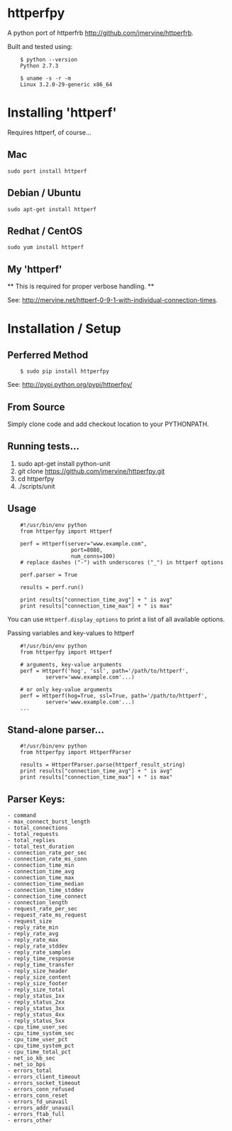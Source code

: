 
httperfpy
=========

A python port of httperfrb http://github.com/jmervine/httperfrb.

Built and tested using:

        $ python --version
        Python 2.7.3

        $ uname -s -r -m
        Linux 3.2.0-29-generic x86_64



Installing 'httperf'
====================

Requires httperf, of course...

Mac
------

    sudo port install httperf

Debian / Ubuntu
---------------

    sudo apt-get install httperf

Redhat / CentOS
---------------

    sudo yum install httperf

My 'httperf'
------------

** This is required for proper verbose handling. **

See: http://mervine.net/httperf-0-9-1-with-individual-connection-times.


Installation / Setup
====================

Perferred Method
----------------

        $ sudo pip install httperfpy

See: http://pypi.python.org/pypi/httperfpy/

From Source
-----------

Simply clone code and add checkout location to your PYTHONPATH.

Running tests...
----------------

1. sudo apt-get install python-unit
2. git clone https://github.com/jmervine/httperfpy.git
3. cd httperfpy
4. ./scripts/unit


Usage
-----

        #!/usr/bin/env python
        from httperfpy import Httperf

        perf = Httperf(server="www.example.com",
                        port=8080,
                        num_conns=100)
        # replace dashes ("-") with underscores ("_") in httperf options

        perf.parser = True

        results = perf.run()

        print results["connection_time_avg"] + " is avg"
        print results["connection_time_max"] + " is max"


You can use `Httperf.display_options` to print a list of all available options.

Passing variables and key-values to httperf

        #!/usr/bin/env python
        from httperfpy import Httperf

        # arguments, key-value arguments
        perf = Httperf('hog', 'ssl', path='/path/to/httperf',
                server='www.example.com'...)

        # or only key-value arguments
        perf = Httperf(hog=True, ssl=True, path='/path/to/httperf',
                server='www.example.com'...)
        ...


Stand-alone parser...
---------------------

        #!/usr/bin/env python
        from httperfpy import HttperfParser

        results = HttperfParser.parse(httperf_result_string)
        print results["connection_time_avg"] + " is avg"
        print results["connection_time_max"] + " is max"



Parser Keys:
------------

    - command
    - max_connect_burst_length
    - total_connections
    - total_requests
    - total_replies
    - total_test_duration
    - connection_rate_per_sec
    - connection_rate_ms_conn
    - connection_time_min
    - connection_time_avg
    - connection_time_max
    - connection_time_median
    - connection_time_stddev
    - connection_time_connect
    - connection_length
    - request_rate_per_sec
    - request_rate_ms_request
    - request_size
    - reply_rate_min
    - reply_rate_avg
    - reply_rate_max
    - reply_rate_stddev
    - reply_rate_samples
    - reply_time_response
    - reply_time_transfer
    - reply_size_header
    - reply_size_content
    - reply_size_footer
    - reply_size_total
    - reply_status_1xx
    - reply_status_2xx
    - reply_status_3xx
    - reply_status_4xx
    - reply_status_5xx
    - cpu_time_user_sec
    - cpu_time_system_sec
    - cpu_time_user_pct
    - cpu_time_system_pct
    - cpu_time_total_pct
    - net_io_kb_sec
    - net_io_bps
    - errors_total
    - errors_client_timeout
    - errors_socket_timeout
    - errors_conn_refused
    - errors_conn_reset
    - errors_fd_unavail
    - errors_addr_unavail
    - errors_ftab_full
    - errors_other


